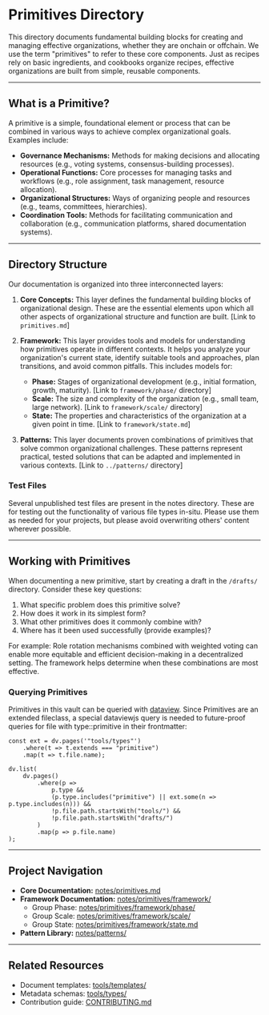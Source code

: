 # Primitives Directory

This directory documents fundamental building blocks for creating and managing effective organizations, whether they are onchain or offchain.  We use the term "primitives" to refer to these core components.  Just as recipes rely on basic ingredients, and cookbooks organize recipes, effective organizations are built from simple, reusable components.

---

## What is a Primitive?

A primitive is a simple, foundational element or process that can be combined in various ways to achieve complex organizational goals.  Examples include:

* **Governance Mechanisms:**  Methods for making decisions and allocating resources (e.g., voting systems, consensus-building processes).
* **Operational Functions:** Core processes for managing tasks and workflows (e.g., role assignment, task management, resource allocation).
* **Organizational Structures:** Ways of organizing people and resources (e.g., teams, committees, hierarchies).
* **Coordination Tools:** Methods for facilitating communication and collaboration (e.g., communication platforms, shared documentation systems).

---

## Directory Structure

Our documentation is organized into three interconnected layers:

1. **Core Concepts:**  This layer defines the fundamental building blocks of organizational design.  These are the essential elements upon which all other aspects of organizational structure and function are built. [Link to `primitives.md`]

2. **Framework:** This layer provides tools and models for understanding how primitives operate in different contexts. It helps you analyze your organization's current state, identify suitable tools and approaches, plan transitions, and avoid common pitfalls. This includes models for:

    * **Phase:**  Stages of organizational development (e.g., initial formation, growth, maturity). [Link to `framework/phase/` directory]
    * **Scale:**  The size and complexity of the organization (e.g., small team, large network). [Link to `framework/scale/` directory]
    * **State:**  The properties and characteristics of the organization at a given point in time. [Link to `framework/state.md`]

3. **Patterns:** This layer documents proven combinations of primitives that solve common organizational challenges. These patterns represent practical, tested solutions that can be adapted and implemented in various contexts. [Link to `../patterns/` directory]

### Test Files

Several unpublished test files are present in the notes directory. These are for testing out the functionality of various file types in-situ. Please use them as needed for your projects, but please avoid overwriting others' content wherever possible.

---

## Working with Primitives

When documenting a new primitive, start by creating a draft in the `/drafts/` directory.  Consider these key questions:

1. What specific problem does this primitive solve?
2. How does it work in its simplest form?
3. What other primitives does it commonly combine with?
4. Where has it been used successfully (provide examples)?

For example:  Role rotation mechanisms combined with weighted voting can enable more equitable and efficient decision-making in a decentralized setting.  The framework helps determine when these combinations are most effective.

### Querying Primitives

Primitives in this vault can be queried with [dataview](tools/plugin-notes/dataview/dataview.md). Since Primitives are an extended fileclass, a special dataviewjs query is needed to future-proof queries for file with type::primitive in their frontmatter:

```dataviewjs
const ext = dv.pages('"tools/types"')
    .where(t => t.extends === "primitive")
    .map(t => t.file.name);

dv.list(
    dv.pages()
        .where(p => 
            p.type && 
            (p.type.includes("primitive") || ext.some(n => p.type.includes(n))) &&
            !p.file.path.startsWith("tools/") && 
            !p.file.path.startsWith("drafts/")
        )
        .map(p => p.file.name)
);
``` 

---

## Project Navigation

* **Core Documentation:** [notes/primitives.md](notes/primitives.md)
* **Framework Documentation:** [notes/primitives/framework/](notes/primitives/framework/)
    * Group Phase: [notes/primitives/framework/phase/](notes/primitives/framework/phase/)
    * Group Scale: [notes/primitives/framework/scale/](notes/primitives/framework/scale/)
    * Group State: [notes/primitives/framework/state.md](notes/primitives/framework/state.md)
* **Pattern Library:** [notes/patterns/](notes/patterns/)

---

## Related Resources

* Document templates: [tools/templates/](tools/templates/)
* Metadata schemas: [tools/types/](tools/types/)
* Contribution guide: [CONTRIBUTING.md](CONTRIBUTING.md)
